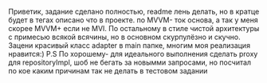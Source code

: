 Приветик, задание сделано полностью, readme лень делать, но в кратце будет в тегах описано что в проекте. по MVVM- ток основа, а так у меня скорее MVVM+ если не MVI. По остальному в стиле чистой архитектуры с примесью всякой всячины, но в основном скурпулёзно и скучно. Зацени красивый класс adapter в main папке, многим моя реализация нравится:) 
P.S По хорошему- для идеального выполнения сделать proxy для repositoryImpl, шоб не бегать за новымми запросами, но посчитал по кое каким причинам так не делать в тестовом задании

